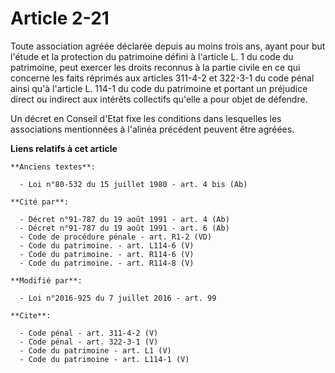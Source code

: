 # Article 2-21

Toute association agréée déclarée depuis au moins trois ans, ayant pour but l'étude et la protection du patrimoine défini à
l'article L. 1 du code du patrimoine, peut exercer les droits reconnus à la partie civile en ce qui concerne les faits
réprimés aux articles 311-4-2 et 322-3-1 du code pénal ainsi qu'à l'article L. 114-1 du code du patrimoine et portant un
préjudice direct ou indirect aux intérêts collectifs qu'elle a pour objet de défendre. 

Un décret en Conseil d'Etat fixe les conditions dans lesquelles les associations mentionnées à l'alinéa précédent peuvent
être agréées.

**Liens relatifs à cet article**

	**Anciens textes**:

	  - Loi n°80-532 du 15 juillet 1980 - art. 4 bis (Ab)

	**Cité par**:

	  - Décret n°91-787 du 19 août 1991 - art. 4 (Ab)
	  - Décret n°91-787 du 19 août 1991 - art. 6 (Ab)
	  - Code de procédure pénale - art. R1-2 (VD)
	  - Code du patrimoine. - art. L114-6 (V)
	  - Code du patrimoine. - art. R114-6 (V)
	  - Code du patrimoine. - art. R114-8 (V)

	**Modifié par**:

	  - Loi n°2016-925 du 7 juillet 2016 - art. 99

	**Cite**:

	  - Code pénal - art. 311-4-2 (V)
	  - Code pénal - art. 322-3-1 (V)
	  - Code du patrimoine - art. L1 (V)
	  - Code du patrimoine - art. L114-1 (V)
